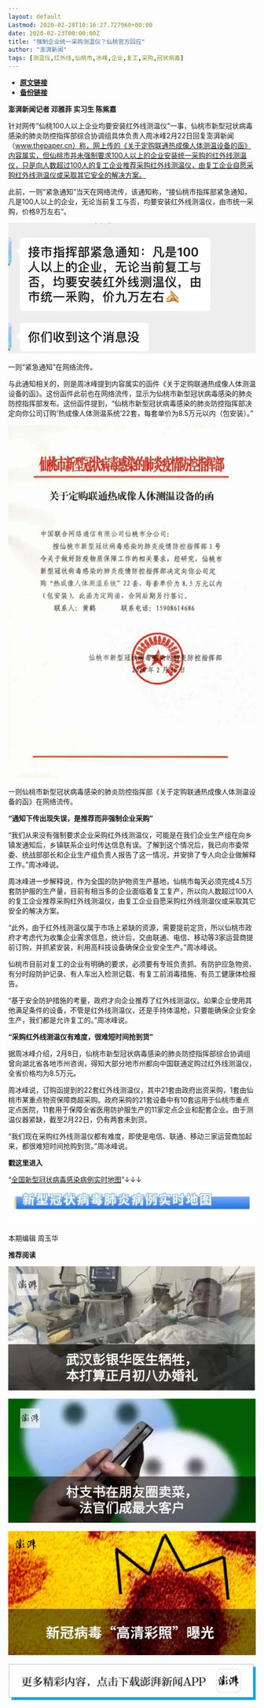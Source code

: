 ```yaml
---
layout: default
Lastmod: 2020-02-28T10:16:27.727960+00:00
date: 2020-02-23T00:00:00Z
title: "强制企业统一采购测温仪？仙桃官方回应"
author: "澎湃新闻"
tags: [测温仪,红外线,仙桃市,冰峰,企业,复工,采购,冠状病毒]
---
```


* [**原文链接**](https://mp.weixin.qq.com/s/GeMfgW-o1lflHjQXf5dulw)
* [**备份链接**](http://archive.today/l2ayl)


**澎湃新闻记者 邓雅菲 实习生 陈紫嘉**

  

针对网传“仙桃100人以上企业均要安装红外线测温仪”一事，仙桃市新型冠状病毒感染的肺炎防控指挥部综合协调组具体负责人周冰峰2月22日回复澎湃新闻（www.thepaper.cn）称，网上传的《关于定购联通热成像人体测温设备的函》内容属实，但仙桃市并未强制要求100人以上的企业安装统一采购的红外线测温仪，只是向人数超过100人的复工企业推荐采购红外线测温仪，由复工企业自愿采购红外线测温仪或采取其它安全的解决方案。

此前，一则“紧急通知”当天在网络流传，该通知称，“接仙桃市指挥部紧急通知，凡是100人以上的企业，无论当前复工与否，均要安装红外线测温仪，由市统一采购，价格9万左右”。  

  

![](/images/post/31840b490a41012377b744fa5f82125d.jpg)

一则“紧急通知”在网络流传。  
  

与此通知相关的，则是周冰峰提到内容属实的函件《关于定购联通热成像人体测温设备的函》。这份函件此前也在网络流传，显示为仙桃市新型冠状病毒感染的肺炎防控指挥部发布。这份函件提到，“仙桃市新型冠状病毒感染的肺炎防控指挥部决定向你公司订购‘热成像人体测温系统’22套，每套单价为8.5万元以内（包安装）。”  

  

![](/images/post/5113c5ee4055737d17e960e962ca0c0c.jpg)

一则仙桃市新型冠状病毒感染的肺炎防控指挥部《关于定购联通热成像人体测温设备的函》在网络流传。

**“通知下传出现失误，是推荐而非强制企业采购”**

“我们从来没有强制要求企业采购红外线测温仪，可能是在我们企业生产组在向乡镇发通知后，乡镇联系企业时传达信息有误。了解到这个情况后，我已向市委常委、统战部部长和企业生产组负责人报告了这一情况，并安排了专人向企业做解释工作。”周冰峰说。

周冰峰进一步解释说，作为全国的防护物资生产基地，仙桃市每天必须完成4.5万套防护服的生产量，目前有相当多的企业面临着复工复产，所以向人数超过100人的复工企业推荐采购红外线测温仪，由复工企业自愿采购红外线测温仪或采取其它安全的解决方案。

“此外，由于红外线测温仪属于市场上紧缺的资源，需要提前定货，所以仙桃市政府才考虑代为收集企业需求信息，统计后，交由联通、电信、移动等3家运营商提前订购，并抓紧安装，利用高科技设备确保企业安全生产。”周冰峰说。

仙桃市目前对复工的企业有明确的要求，必须要有专班负责抓、有防护应急物资、有分时段防护记录、有人车出入检测记载、有复工前消毒措施、有员工健康体检报告。

“基于安全防护措施的考量，政府才向企业推荐了红外线测温仪。如果企业使用其他满足条件的设备，不管是红外线测温仪，还是手持体温枪，只要能确保企业安全生产，我们都是允许复工的。”周冰峰说。

**“采购红外线测温仪有难度，很难短时间抢到货”**

据周冰峰介绍，2月8日，仙桃市新型冠状病毒感染的肺炎防控指挥部综合协调组曾向湖北省各地市州咨询，得知大部分地市州都向中国联通定购过红外线测温仪，全省价格均为8.5万元。

周冰峰说，订购函提到的22套红外线测温仪，其中21套由政府出资采购，1套由仙桃市某重点物资保障商超采购。政府采购的21套设备中有10套运用于仙桃市重点定点医院，11套用于保障全省医用防护服生产的11家定点企业和配套企业。由于测温仪器紧缺，截至2月22日，仍有两套未到货。

“我们现在采购红外线测温仪都有难度，即使是电信、联通、移动三家运营商加起来，都很难短时间抢购到货。”周冰峰说。

  

**戳这里进入**

“[全国新型冠状病毒感染病例实时地图](http://projects.thepaper.cn/thepaper-cases/839studio/feiyan/)”↓↓↓[![](/images/post/15a4bc01c19b9e56f61d4f79069e4c63.jpg)](http://projects.thepaper.cn/thepaper-cases/839studio/feiyan/)

  

本期编辑 周玉华  

  

**推荐阅读**

  

[![](/images/post/12e0d94be82829ed4f958ea785fc7b62.jpg)](http://mp.weixin.qq.com/s?__biz=MjM5MzI5NTU3MQ==&mid=2651587716&idx=1&sn=9cf340714786ffd74330418b03bccf7c&chksm=bd6199388a16102e76351195f852c7325de5e1620da5882bd04ccd1ff7d24b0b5dff09895509&scene=21#wechat_redirect)

[![](/images/post/b7a1607b1b9dd9e435b97383f11e4fdb.jpg)](http://mp.weixin.qq.com/s?__biz=MjM5MzI5NTU3MQ==&mid=2651587171&idx=1&sn=8aae24846a49ce902e6c154354f8d8ec&chksm=bd619fdf8a1616c944b7af5c259ccdede7203b086feaaf72a3deb060cebf529ed9de32c73e10&scene=21#wechat_redirect)  

[![](/images/post/4cf9a1212024fe7a1e31de8df61dab7e.jpg)](http://mp.weixin.qq.com/s?__biz=MjM5MzI5NTU3MQ==&mid=2651584391&idx=1&sn=f8165806546650b36b3d5b4f6e0519b4&chksm=bd666a3b8a11e32dad3e267ab8ad644f242879ceaf5bbd7a9b13fbaaa67499bf8f545982b991&scene=21#wechat_redirect)

[![](/images/post/faa036129172f4ba4cb775ad946d1eff.jpg)](https://a.app.qq.com/o/simple.jsp?pkgname=com.wondertek.paper)

